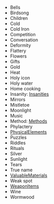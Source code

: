 
* Bells
* Birdsong
* Children
* Cold
* Cold Iron
* Competition
* Conversation
* Deformity
* Flattery
* Flowers
* Gifts
* Gold
* Heat
* Holy icon
* Holy water
* Home cooking
* Insanity: [Insanities](Insanities)
* Mirrors
* Mistletoe
* Moonlight
* Music
* Method: [Methods](NPCs/MethodsNPCs)
* Phylactery
* [PhysicalElements](Magic/PhysicalElements)
* Puzzles
* Riddles
* Rituals
* Silver
* Sunlight
* Tears
* True name
* [ValuableMaterials](Items/ValuableMaterials)
* Weak spot
* [WeaponItems](Items/WeaponItems)
* Wine
* Wormwood